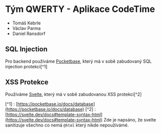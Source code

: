 # Tým QWERTY - Aplikace CodeTime

- Tomáš Kebrle
- Václav Parma
- Daniel Ransdorf

## SQL Injection

Pro backend používáme [Pocketbase](https://pocketbase.io), který má v sobě zabudovaný SQL injection protekci[^1]

## XSS Protekce

Používáme [Svelte](https://svelte.dev), který má v sobě zabudovanou XSS protekci[^2]

[^1] : [https://pocketbase.io/docs/database](https://pocketbase.io/docs/database)
[^2] : [https://svelte.dev/docs#template-syntax-html](https://svelte.dev/docs#template-syntax-html) Zde je napsáno, že svelte sanitizuje všechno co nemá `@html` který nikde nepoužívámé.
